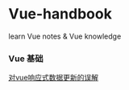 # Vue-handbook
learn Vue notes &amp; Vue knowledge

### Vue 基础
[对vue响应式数据更新的误解](https://github.com/xiaofuzi/deep-in-vue/issues/11)
